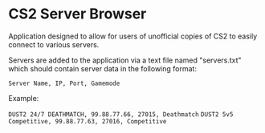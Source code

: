 # CS2 Server Browser

Application designed to allow for users of unofficial copies of CS2 to easily connect to various servers.

Servers are added to the application via a text file named "servers.txt" which should contain server data in the following format:

`Server Name, IP, Port, Gamemode`

Example:

`DUST2 24/7 DEATHMATCH, 99.88.77.66, 27015, Deathmatch`
`DUST2 5v5 Competitive, 99.88.77.63, 27016, Competitive`